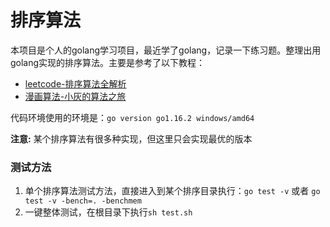 排序算法
====
本项目是个人的golang学习项目，最近学了golang，记录一下练习题。整理出用golang实现的排序算法。主要是参考了以下教程：
- [leetcode-排序算法全解析](https://leetcode-cn.com/leetbook/read/sort-algorithms/evdcgv/)
- [漫画算法-小灰的算法之旅](https://leetcode-cn.com/leetbook/read/journey-of-algorithm/5eay2g/)

代码环境使用的环境是：`go version go1.16.2 windows/amd64`

**注意:** 某个排序算法有很多种实现，但这里只会实现最优的版本

### 测试方法

1. 单个排序算法测试方法，直接进入到某个排序目录执行：`go test -v` 或者 `go test -v -bench=. -benchmem`
2. 一键整体测试，在根目录下执行`sh test.sh`